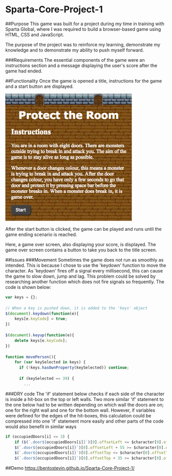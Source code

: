 # Sparta-Core-Project-1

##Purpose
This game was built for a project during my time in training with Sparta Global, where I was required to build a browser-based game using HTML, CSS and JavaScript.

The purpose of the project was to reinforce my learning, demonstrate my knowledge and to demonstrate my ability to push myself forward.

###Requirements
The essential components of the game were an instructions section and a message displaying the user's score after the game had ended.

##Functionality
Once the game is opened a title, instructions for the game and a start button are displayed.

![alt text](images/InstructionsScreenShot.png "Instructions Screenshot")


After the start button is clicked, the game can be played and runs until the game ending scenario is reached.

Here, a game over screen, also displaying your score, is displayed. The game over screen contains a button to take you back to the title screen.

##Issues
###Movement
Sometimes the game does not run as smoothly as intended. This is because I chose to use the 'keydown' function to move the character. As 'keydown' fires off a signal every millisecond, this can cause the game to slow down, jump and lag. This problem could be solved by researching another function which does not fire signals so frequently. The code is shown below:

```js
var keys = {};

// When a key is pushed down, it is added to the 'keys' object
$(document).keydown(function(e){
	keys[e.keyCode] = true;
})

$(document).keyup(function(e){
	delete keys[e.keyCode];
})

function movePerson(){
	for (var keySelected in keys) {
      if (!keys.hasOwnProperty(keySelected)) continue;
      
      if (keySelected == 39) {
		...
```

###DRY code
The 'if' statement below checks if each side of the character is inside a hit-box on the top or left walls. Two more similar 'if' statement to the one below had to be written depending on which wall the doors are on; one for the right wall and one for the bottom wall. However, if variables were defined for the edges of the hit-boxes, this calculation could be compressed into one 'if' statement more easily and other parts of the code would also benefit in similar ways

```js
if (occupiedDoors[i] <= 3) {
	if ($(`.door${occupiedDoors[i]}`)[0].offsetLeft <= $character[0].offsetLeft &&
	$(`.door${occupiedDoors[i]}`)[0].offsetLeft + 55 >= $character[0].offsetLeft && 
	$(`.door${occupiedDoors[i]}`)[0].offsetTop <= $character[0].offsetTop &&
	$(`.door${occupiedDoors[i]}`)[0].offsetTop + 35 >= $character[0].offsetTop) {
```

##Demo
https://bentostevin.github.io/Sparta-Core-Project-1/
